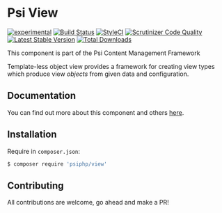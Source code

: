 # Psi View

[![experimental](http://badges.github.io/stability-badges/dist/experimental.svg)](http://github.com/badges/stability-badges)
[![Build Status](https://travis-ci.org/psiphp/view.svg?branch=master)](https://travis-ci.org/psiphp/view)
[![StyleCI](https://styleci.io/repos/72862467/shield)](https://styleci.io/repos/72862467)
[![Scrutinizer Code
Quality](https://scrutinizer-ci.com/g/psiphp/view/badges/quality-score.png?b=master)](https://scrutinizer-ci.com/g/psiphp/view/?branch=master)
[![Latest Stable Version](https://poser.pugx.org/psiphp/view/version.png?format=plastic)](https://packagist.org/packages/psiphp/view)
[![Total Downloads](https://poser.pugx.org/psiphp/content-type/d/total.png?format=plastic)](https://packagist.org/packages/psiphp/view)


This component is part of the Psi Content Management Framework

Template-less object view provides a framework for creating view types which
produce view *objects* from given data and configuration.

## Documentation

You can find out more about this component and others
[here](https://psiphp.readthedocs.io/en/latest/components/view/docs/index.html).

## Installation

Require in `composer.json`:

```bash
$ composer require 'psiphp/view'
```

## Contributing

All contributions are welcome, go ahead and make a PR!
